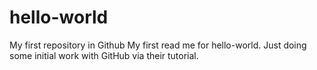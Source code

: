 # hello-world
My first repository in Github
My first read me for hello-world.  Just doing some initial work with GitHub via their tutorial.
